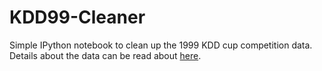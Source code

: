 # KDD99-Cleaner

Simple IPython notebook to clean up the 1999 KDD cup competition data. Details about the data can be read about [here](http://kdd.ics.uci.edu/databases/kddcup99/kddcup99.html).

